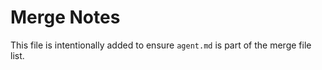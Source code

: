# Merge Notes

This file is intentionally added to ensure `agent.md` is part of the merge file list.
